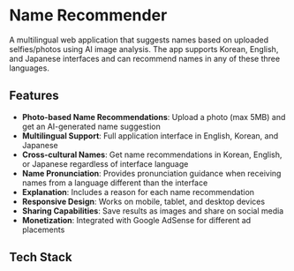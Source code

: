# Name Recommender

A multilingual web application that suggests names based on uploaded selfies/photos using AI image analysis. The app supports Korean, English, and Japanese interfaces and can recommend names in any of these three languages.

## Features

- **Photo-based Name Recommendations**: Upload a photo (max 5MB) and get an AI-generated name suggestion
- **Multilingual Support**: Full application interface in English, Korean, and Japanese
- **Cross-cultural Names**: Get name recommendations in Korean, English, or Japanese regardless of interface language
- **Name Pronunciation**: Provides pronunciation guidance when receiving names from a language different than the interface
- **Explanation**: Includes a reason for each name recommendation
- **Responsive Design**: Works on mobile, tablet, and desktop devices
- **Sharing Capabilities**: Save results as images and share on social media
- **Monetization**: Integrated with Google AdSense for different ad placements

## Tech Stack
